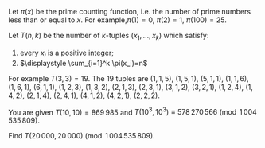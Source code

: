 Let $\pi(x)$ be the prime counting function, i.e. the number of prime numbers less than or equal to $x$.
For example,$\pi(1)=0$, $\pi(2)=1$, $\pi(100)=25$.


Let $T(n, k)$ be the number of $k$-tuples $(x_1, \dots, x_k)$ which satisfy:
1. every $x_i$ is a positive integer;
2. $\displaystyle \sum_{i=1}^k \pi(x_i)=n$


For example $T(3,3)=19$.
The $19$ tuples are $(1,1,5)$, $(1,5,1)$, $(5,1,1)$, $(1,1,6)$, $(1,6,1)$, $(6,1,1)$, $(1,2,3)$, $(1,3,2)$, $(2,1,3)$, $(2,3,1)$, $(3,1,2)$, $(3,2,1)$, $(1,2,4)$, $(1,4,2)$, $(2,1,4)$, $(2,4,1)$, $(4,1,2)$, $(4,2,1)$, $(2,2,2)$.


You are given $T(10, 10) = 869\,985$ and $T(10^3,10^3) \equiv 578\,270\,566 \pmod{1\,004\,535\,809}$.

Find $T(20\,000, 20\,000) \pmod{1\,004\,535\,809}$.